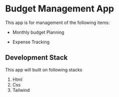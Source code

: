 # Budget Management App

This app is for management of the following items:

* Monthly budget Planning

* Expense Tracking

## Development Stack

This app will built on following stacks 

1. Html
2. Css
3. Tailwind
